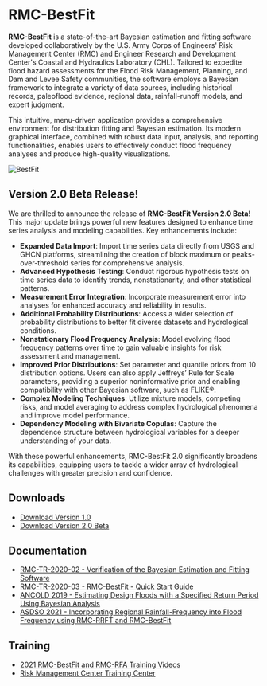 # RMC-BestFit
**RMC-BestFit** is a state-of-the-art Bayesian estimation and fitting software developed collaboratively by the U.S. Army Corps of Engineers' Risk Management Center (RMC) and Engineer Research and Development Center's Coastal and Hydraulics Laboratory (CHL). Tailored to expedite flood hazard assessments for the Flood Risk Management, Planning, and Dam and Levee Safety communities, the software employs a Bayesian framework to integrate a variety of data sources, including historical records, paleoflood evidence, regional data, rainfall-runoff models, and expert judgment.

This intuitive, menu-driven application provides a comprehensive environment for distribution fitting and Bayesian estimation. Its modern graphical interface, combined with robust data input, analysis, and reporting functionalities, enables users to effectively conduct flood frequency analyses and produce high-quality visualizations.

![BestFit](https://user-images.githubusercontent.com/123974306/232252850-cc900b2c-108a-4c93-81a4-50cfe5f1d5a9.png)

## Version 2.0 Beta Release!
We are thrilled to announce the release of **RMC-BestFit Version 2.0 Beta**! This major update brings powerful new features designed to enhance time series analysis and modeling capabilities. Key enhancements include:
*	**Expanded Data Import**: Import time series data directly from USGS and GHCN platforms, streamlining the creation of block maximum or peaks-over-threshold series for comprehensive analysis.
*	**Advanced Hypothesis Testing**: Conduct rigorous hypothesis tests on time series data to identify trends, nonstationarity, and other statistical patterns.
*	**Measurement Error Integration**: Incorporate measurement error into analyses for enhanced accuracy and reliability in results.
*	**Additional Probability Distributions**: Access a wider selection of probability distributions to better fit diverse datasets and hydrological conditions.
*	**Nonstationary Flood Frequency Analysis**: Model evolving flood frequency patterns over time to gain valuable insights for risk assessment and management.
*	**Improved Prior Distributions**: Set parameter and quantile priors from 10 distribution options. Users can also apply Jeffreys’ Rule for Scale parameters, providing a superior noninformative prior and enabling compatibility with other Bayesian software, such as FLIKE®.
*	**Complex Modeling Techniques**: Utilize mixture models, competing risks, and model averaging to address complex hydrological phenomena and improve model performance.
*	**Dependency Modeling with Bivariate Copulas**: Capture the dependence structure between hydrological variables for a deeper understanding of your data.

With these powerful enhancements, RMC-BestFit 2.0 significantly broadens its capabilities, equipping users to tackle a wider array of hydrological challenges with greater precision and confidence.

## Downloads
* [Download Version 1.0](https://github.com/USArmy-Corps-of-Engineers-RMC/RMC-BestFit/blob/285a821d3a6678fd50a486fdfeb1c797513fee28/RMC-BestFit%20Version%201.0.zip)
* [Download Version 2.0 Beta]()

## Documentation
* [RMC-TR-2020-02 - Verification of the Bayesian Estimation and Fitting Software](https://github.com/USArmy-Corps-of-Engineers-RMC/RMC-BestFit/files/12751843/RMC-TR-2020-02.-.Verification.of.the.Bayesian.Estimation.and.Fitting.Software.pdf)
* [RMC-TR-2020-03 - RMC-BestFit - Quick Start Guide](https://github.com/USArmy-Corps-of-Engineers-RMC/RMC-BestFit/files/12751838/RMC-TR-2020-03.-.RMC-BestFit.-.Quick.Start.Guide.pdf)
* [ANCOLD 2019 - Estimating Design Floods with a Specified Return Period Using Bayesian Analysis](https://github.com/USArmy-Corps-of-Engineers-RMC/RMC-BestFit/files/12751836/ANCOLD.2019.-.Bayesian.Analysis.-.HadenSmith.6-27-19.pdf)
* [ASDSO 2021 - Incorporating Regional Rainfall-Frequency into Flood Frequency using RMC-RRFT and RMC-BestFit](https://github.com/USArmy-Corps-of-Engineers-RMC/RMC-BestFit/files/12751831/ASDSO.RRFT.Paper_Avance.pdf)

## Training
* [2021 RMC-BestFit and RMC-RFA Training Videos](https://www.youtube.com/playlist?list=PLEIlpoX-ZknTLKrNq7qeVrCIxT_QtLLSF)
* [Risk Management Center Training Center](https://www.rmc.usace.army.mil/Training/)
